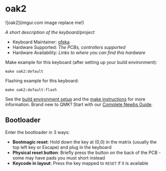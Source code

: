 # oak2

![oak2](imgur.com image replace me!)

*A short description of the keyboard/project*

* Keyboard Maintainer: [ofeka](https://github.com/ofeka)
* Hardware Supported: *The PCBs, controllers supported*
* Hardware Availability: *Links to where you can find this hardware*

Make example for this keyboard (after setting up your build environment):

    make oak2:default

Flashing example for this keyboard:

    make oak2:default:flash

See the [build environment setup](https://docs.qmk.fm/#/getting_started_build_tools) and the [make instructions](https://docs.qmk.fm/#/getting_started_make_guide) for more information. Brand new to QMK? Start with our [Complete Newbs Guide](https://docs.qmk.fm/#/newbs).

## Bootloader

Enter the bootloader in 3 ways:

* **Bootmagic reset**: Hold down the key at (0,0) in the matrix (usually the top left key or Escape) and plug in the keyboard
* **Physical reset button**: Briefly press the button on the back of the PCB - some may have pads you must short instead
* **Keycode in layout**: Press the key mapped to `RESET` if it is available
